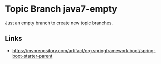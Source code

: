 # Topic Branch java7-empty
Just an empty branch to create new topic branches.
## Links
* https://mvnrepository.com/artifact/org.springframework.boot/spring-boot-starter-parent

